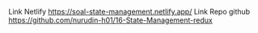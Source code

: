 Link Netlify
https://soal-state-management.netlify.app/
Link Repo github
https://github.com/nurudin-h01/16-State-Management-redux